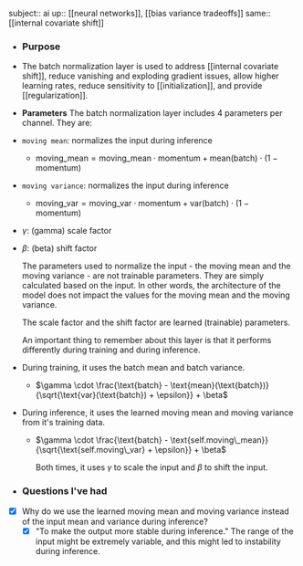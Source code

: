 subject::  ai 
up:: [[neural networks]], [[bias variance tradeoffs]]
same:: [[internal covariate shift]]

- ### Purpose
- The batch normalization layer is used to address [[internal covariate shift]], reduce vanishing and exploding gradient issues, allow higher learning rates, reduce sensitivity to [[initialization]], and provide [[regularization]].
- **Parameters**
  The batch normalization layer includes 4 parameters per channel. They are:
- `moving mean`: normalizes the input during inference
	- $\text{moving\_mean} = \text{moving\_mean} \cdot \text{momentum} + \text{mean}(\text{batch}) \cdot (1 - \text{momentum})$
- `moving variance`: normalizes the input during inference
	- $\text{moving\_var} = \text{moving\_var} \cdot \text{momentum} + \text{var}(\text{batch}) \cdot (1 - \text{momentum})$
- $\gamma$: (gamma) scale factor
- $\beta$: (beta) shift factor
  
  The parameters used to normalize the input - the moving mean and the moving variance -  are not trainable parameters. They are simply calculated based on the input. In other words, the architecture of the model does not impact the values for the moving mean and the moving variance.
  
  The scale factor and the shift factor are learned (trainable) parameters. 
  
  An important thing to remember about this layer is that it performs differently during training and during inference.
- During training, it uses the batch mean and batch variance.
	- $\gamma \cdot \frac{\text{batch} - \text{mean}(\text{batch})}{\sqrt{\text{var}(\text{batch}) + \epsilon}} + \beta$
- During inference, it uses the learned moving mean and moving variance from it's training data.
	- $\gamma \cdot \frac{\text{batch} - \text{self.moving\_mean}}{\sqrt{\text{self.moving\_var} + \epsilon}} + \beta$
	  
	  Both times, it uses $\gamma$ to scale the input and $\beta$ to shift the input.
- ### Questions I've had
- [x] Why do we use the learned moving mean and moving variance instead of the input mean and variance during inference?
	- [x] "To make the output more stable during inference." The range of the input might be extremely variable, and this might led to instability during inference.